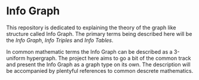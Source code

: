 
# Info Graph
This repository is dedicated to explaining the theory of the graph like structure called Info Graph.
The primary terms being described here will be the *Info Graph*, *Info Triples* and *Info Tables*.

In common mathematic terms the Info Graph can be described as a 3-uniform hypergraph.
The project here aims to go a bit of the common track and present the Info Graph as a graph type on its own. 
The description will be accompanied by plentyful references to common descrete mathematics.

